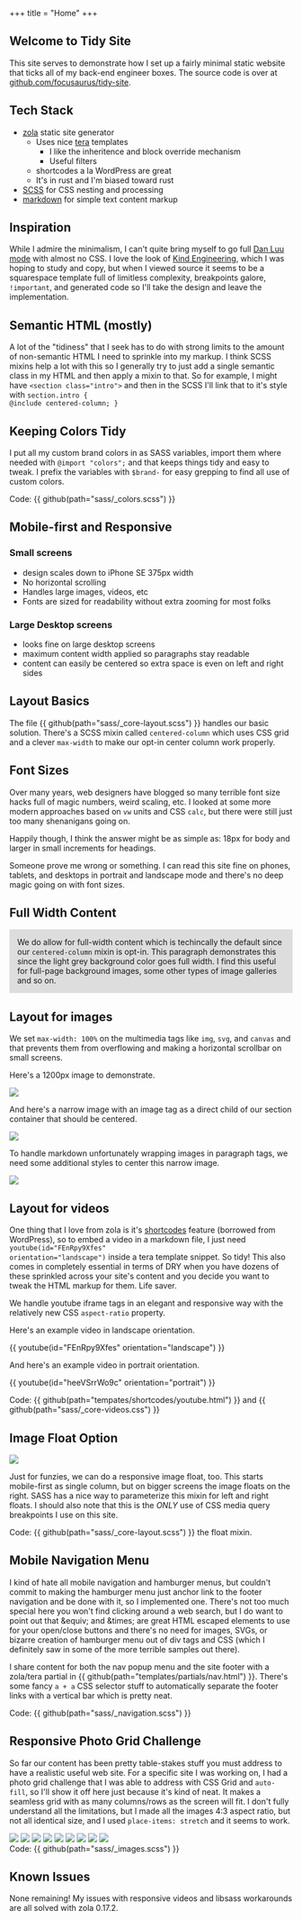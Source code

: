 +++
title = "Home"
+++
<section class="grid">

# Welcome to Tidy Site

This site serves to demonstrate how I set up a fairly minimal static website that ticks all of my back-end engineer boxes. The source code is over at [github.com/focusaurus/tidy-site](https://github.com/focusaurus/tidy-site).

## Tech Stack

* [zola](https://getzola.org) static site generator
  * Uses nice [tera](https://tera.netlify.app/) templates
    * I like the inheritence and block override mechanism
    * Useful filters
  * shortcodes a la WordPress are great
  * It's in rust and I'm biased toward rust
* [SCSS](https://sass-lang.com/) for CSS nesting and processing
* [markdown](https://www.markdownguide.org/) for simple text content markup

## Inspiration

While I admire the minimalism, I can't quite bring myself to go full [Dan Luu mode](https://danluu.com/) with almost no CSS. I love the look of [Kind Engineering](https://kind.engineering), which I was hoping to study and copy, but when I viewed source it seems to be a squarespace template full of limitless complexity, breakpoints galore, <code>!important</code>, and generated code so I'll take the design and leave the implementation.

## Semantic HTML (mostly)

A lot of the "tidiness" that I seek has to do with strong limits to the amount of non-semantic HTML I need to sprinkle into my markup. I think SCSS mixins help a lot with this so I generally try to just add a single semantic class in my HTML and then apply a mixin to that. So for example, I might have <code>&lt;section class=&quot;intro&quot;&gt;</code> and then in the SCSS I'll link that to it's style with <code>section.intro { @include centered-column; }</code>

## Keeping Colors Tidy

I put all my custom brand colors in as SASS variables, import them where needed with <code>@import "colors";</code> and that keeps things tidy and easy to tweak. I prefix the variables with <code>$brand-</code> for easy grepping to find all use of custom colors.

Code: {{ github(path="sass/_colors.scss") }}

## Mobile-first and Responsive

### Small screens

* design scales down to iPhone SE 375px width 
* No horizontal scrolling
* Handles large images, videos, etc
* Fonts are sized for readability without extra zooming for most folks

### Large Desktop screens

* looks fine on large desktop screens
* maximum content width applied so paragraphs stay readable
* content can easily be centered so extra space is even on left and right sides
  
## Layout Basics

The file {{ github(path="sass/_core-layout.scss") }} handles our basic solution. There's a SCSS mixin called `centered-column` which uses CSS grid and a clever `max-width` to make our opt-in center column work properly.

## Font Sizes

Over many years, web designers have blogged so many terrible font size hacks full of magic numbers, weird scaling, etc. I looked at some more modern approaches based on `vw` units and CSS `calc`, but there were still just too many shenanigans going on.

Happily though, I think the answer might be as simple as: 18px for body and larger in small increments for headings.

Someone prove me wrong or something. I can read this site fine on phones, tablets, and desktops in portrait and landscape mode and there's no deep magic going on with font sizes.

## Full Width Content

</section>

<section style="background-color: #ddd; padding: 1em;">
We do allow for full-width content which is techincally the default since our <code>centered-column</code> mixin is opt-in. This paragraph demonstrates this since the light grey background color goes full width. I find this useful for full-page background images, some other types of image galleries and so on.
</section>

<section class="grid">

## Layout for images

We set `max-width: 100%` on the multimedia tags like `img`, `svg`, and `canvas` and that prevents them from overflowing and making a horizontal scrollbar on small screens. 

Here's a 1200px image to demonstrate.

![](https://loremflickr.com/1200/1200/orchestra)

And here's a narrow image with an image tag as a direct child of our section container that should be centered.

<img src="https://loremflickr.com/290/290/orchestra?lock=209">

To handle markdown unfortunately wrapping images in paragraph tags, we need some additional styles to center this narrow image.

![](https://loremflickr.com/295/295/orchestra)

## Layout for videos

One thing that I love from zola is it's [shortcodes](https://www.getzola.org/documentation/content/shortcodes/) feature (borrowed from WordPress), so to embed a video in a markdown file, I just need <code>youtube(id="FEnRpy9Xfes" orientation="landscape")</code> inside a tera template snippet. So tidy! This also comes in completely essential in terms of DRY when you have dozens of these sprinkled across your site's content and you decide you want to tweak the HTML markup for them. Life saver.

We handle youtube iframe tags in an elegant and responsive way with the relatively new CSS `aspect-ratio` property.

Here's an example video in landscape orientation.

{{ youtube(id="FEnRpy9Xfes" orientation="landscape") }}

And here's an example video in portrait orientation.

{{ youtube(id="heeVSrrWo9c" orientation="portrait") }}

Code: {{ github(path="tempates/shortcodes/youtube.html") }} and  {{ github(path="sass/_core-videos.css") }}

## Image Float Option

<div class="demo-float">
<img src="https://loremflickr.com/320/350/orchestra">
<p>Just for funzies, we can do a responsive image float, too. This starts mobile-first as single column, but on bigger screens the image floats on the right. SASS has a nice way to parameterize this mixin for left and right floats. I should also note that this is the <em>ONLY</em> use of CSS media query breakpoints I use on this site.</p>
</div>

Code: {{ github(path="sass/_core-layout.scss") }} the float mixin.

## Mobile Navigation Menu

I kind of hate all mobile navigation and hamburger menus, but couldn't commit to making the hamburger menu just anchor link to the footer navigation and be done with it, so I implemented one. There's not too much special here you won't find clicking around a web search, but I do want to point out that &amp;equiv; and &amp;times; are great HTML escaped elements to use for your open/close buttons and there's no need for images, SVGs, or bizarre creation of hamburger menu out of div tags and CSS (which I definitely saw in some of the more terrible samples out there).

I share content for both the nav popup menu and the site footer with a zola/tera partial in {{ github(path="templates/partials/nav.html") }}. There's some fancy <code>a + a</code> CSS selector stuff to automatically separate the footer links with a vertical bar which is pretty neat.

Code: {{ github(path="sass/_navigation.scss") }}

## Responsive Photo Grid Challenge

So far our content has been pretty table-stakes stuff you must address to have a realistic useful web site. For a specific site I was working on, I had a photo grid challenge that I was able to address with CSS Grid and <code>auto-fill</code>, so I'll show it off here just because it's kind of neat. It makes a seamless grid with as many columns/rows as the screen will fit. I don't fully understand all the limitations, but I made all the images 4:3 aspect ratio, but not all identical size, and I used <code>place-items: stretch</code> and it seems to work.
</section>

<section class="gallery">
<img src="https://loremflickr.com/400/300/orchestra?lock=201">
<img src="https://loremflickr.com/800/600/orchestra?lock=202">
<img src="https://loremflickr.com/400/300/orchestra?lock=203">
<img src="https://loremflickr.com/600/450/orchestra?lock=204">
<img src="https://loremflickr.com/800/600/orchestra?lock=205">
<img src="https://loremflickr.com/600/450/orchestra?lock=206">
<img src="https://loremflickr.com/400/300/orchestra?lock=207">
<img src="https://loremflickr.com/600/450/orchestra?lock=208">
<img src="https://loremflickr.com/800/600/orchestra?lock=209">
</section>

<section class="grid">
Code: {{ github(path="sass/_images.scss") }}
</section>

<section class="grid">

## Known Issues

None remaining! My issues with responsive videos and libsass workarounds are all solved with zola 0.17.2.

</section>

